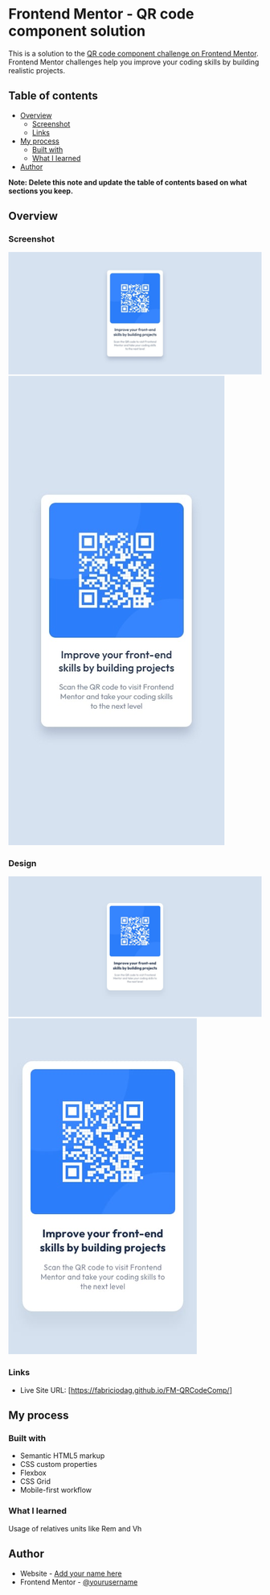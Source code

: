 # Frontend Mentor - QR code component solution

This is a solution to the [QR code component challenge on Frontend Mentor](https://www.frontendmentor.io/challenges/qr-code-component-iux_sIO_H). Frontend Mentor challenges help you improve your coding skills by building realistic projects. 

## Table of contents

- [Overview](#overview)
  - [Screenshot](#screenshot)
  - [Links](#links)
- [My process](#my-process)
  - [Built with](#built-with)
  - [What I learned](#what-i-learned)
- [Author](#author)

**Note: Delete this note and update the table of contents based on what sections you keep.**

## Overview

### Screenshot

![](./screenshots/Desktop.jpeg)
![](./screenshots/Mobile.jpeg)

### Design

![](./design/desktop-design.jpg)
![](./design/mobile-design.jpg)


### Links

- Live Site URL: [https://fabriciodag.github.io/FM-QRCodeComp/]

## My process

### Built with

- Semantic HTML5 markup
- CSS custom properties
- Flexbox
- CSS Grid
- Mobile-first workflow

### What I learned

Usage of relatives units like Rem and Vh

## Author

- Website - [Add your name here](https://www.your-site.com)
- Frontend Mentor - [@yourusername](https://www.frontendmentor.io/profile/yourusername)
